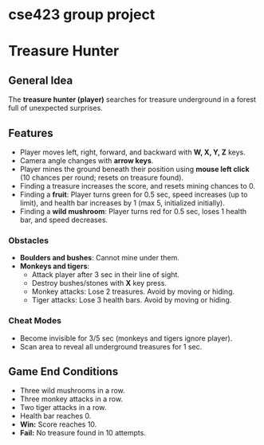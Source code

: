 # cse423 group project
# Treasure Hunter

## General Idea
The **treasure hunter (player)** searches for treasure underground in a forest full of unexpected surprises.

## Features
- Player moves left, right, forward, and backward with **W, X, Y, Z** keys.
- Camera angle changes with **arrow keys**.
- Player mines the ground beneath their position using **mouse left click** (10 chances per round; resets on treasure found).
- Finding a treasure increases the score, and resets mining chances to 0.
- Finding a **fruit**: Player turns green for 0.5 sec, speed increases (up to limit), and health bar increases by 1 (max 5, initialized initially).
- Finding a **wild mushroom**: Player turns red for 0.5 sec, loses 1 health bar, and speed decreases.

### Obstacles
- **Boulders and bushes**: Cannot mine under them.
- **Monkeys and tigers**:
  - Attack player after 3 sec in their line of sight.
  - Destroy bushes/stones with **X** key press.
  - Monkey attacks: Lose 2 treasures. Avoid by moving or hiding.
  - Tiger attacks: Lose 3 health bars. Avoid by moving or hiding.

### Cheat Modes
- Become invisible for 3/5 sec (monkeys and tigers ignore player).
- Scan area to reveal all underground treasures for 1 sec.

## Game End Conditions
- Three wild mushrooms in a row.
- Three monkey attacks in a row.
- Two tiger attacks in a row.
- Health bar reaches 0.
- **Win:** Score reaches 10.
- **Fail:** No treasure found in 10 attempts.
